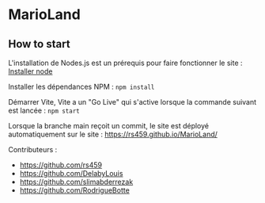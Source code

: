 # MarioLand

## How to start

L'installation de Nodes.js est un prérequis pour faire fonctionner le site : [Installer node](https://nodejs.org/fr)

Installer les dépendances NPM :
`npm install`

Démarrer Vite, Vite a un "Go Live" qui s'active lorsque la commande suivant est lancée :
`npm start`

Lorsque la branche main reçoit un commit, le site est déployé automatiquement sur le site : <https://rs459.github.io/MarioLand/>

Contributeurs :

- <https://github.com/rs459>
- <https://github.com/DelabyLouis>
- <https://github.com/slimabderrezak>
- <https://github.com/RodrigueBotte>
